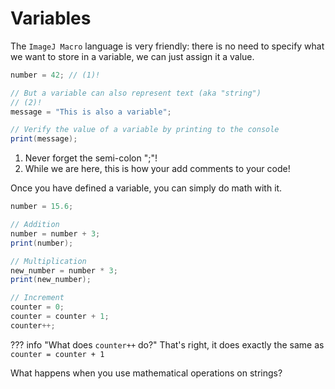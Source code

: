 # Variables

The `ImageJ Macro` language is very friendly: there is no need to specify
what we want to store in a variable, we can just assign it a value.

```java title="Variables"
number = 42; // (1)!

// But a variable can also represent text (aka "string")
// (2)!
message = "This is also a variable";

// Verify the value of a variable by printing to the console
print(message);
```

1. Never forget the semi-colon ";"!
2. While we are here, this is how your add comments to your code!

Once you have defined a variable, you can simply do math with it.

```java title="Adding, multiplying variables"
number = 15.6;

// Addition
number = number + 3;
print(number);

// Multiplication
new_number = number * 3;
print(new_number);

// Increment
counter = 0;
counter = counter + 1;
counter++;
```

??? info "What does `counter++` do?"
    That's right, it does exactly the same as `counter = counter + 1`

What happens when you use mathematical operations on strings?

